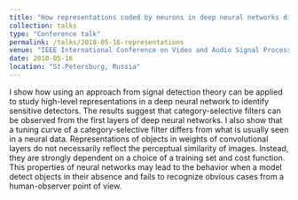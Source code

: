 ```yaml
---
title: "How representations coded by neurons in deep neural networks differ from neural data"
collection: talks
type: "Conference talk"
permalink: /talks/2018-05-16-representations
venue: "IEEE International Conference on Video and Audio Signal Processing in the Context of Neurotechnologies"
date: 2018-05-16
location: "St.Petersburg, Russia"
---
```


I show how using an approach from signal detection theory can be applied to study high-level representations in a deep neural network  to identify sensitive detectors.  The results suggest that category-selective filters can be observed from the first layers of deep neural networks. I also show that a tuning curve of a category-selective filter differs from what is usually seen in a neural data. Representations of objects in weights of convolutional layers do not necessarily reflect the perceptual similarity of images. Instead, they are strongly dependent on a choice of a training set and cost function. This properties of neural networks may lead to the behavior when a model detect objects in their absence and fails to recognize obvious cases from a human-observer point of view.
